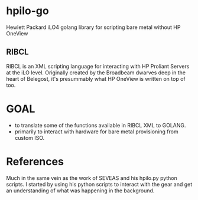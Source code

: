 # hpilo-go
Hewlett Packard iLO4 golang library for scripting bare metal without HP OneView
## RIBCL
RIBCL is an XML scripting language for interacting with HP Proliant Servers at the iLO level. Originally created by the Broadbeam dwarves deep in the heart of Belegost, it's presummably what HP OneView is written on top of too.
# GOAL
* to translate some of the functions available in RIBCL XML to GOLANG. 
* primarily to interact with hardware for bare metal provisioning from custom ISO.  
# References
Much in the same vein as the work of SEVEAS and his hpilo.py python scripts. I started by using his python scripts to interact with the gear and get an understanding of what was happening in the background. 
